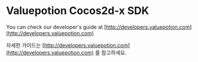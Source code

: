 # Valuepotion Cocos2d-x SDK

You can check our developer's guide at [http://developers.valuepotion.com](http://developers.valuepotion.com)

자세한 가이드는 [http://developers.valuepotion.com](http://developers.valuepotion.com) 를 참고하세요.
